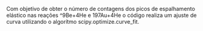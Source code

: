 Com objetivo de obter o número de contagens dos picos de espalhamento elástico nas reações ^9Be+4He e 197Au+4He o código realiza um ajuste de curva utilizando o algorítmo scipy.optimize.curve_fit.

